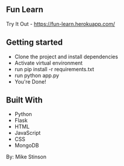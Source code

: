 ## Fun Learn

Try It Out - https://fun-learn.herokuapp.com/

## Getting started
- Clone the project and install dependencies
- Activate virtual environment
- run pip install -r requirements.txt
- run python app.py
- You're Done!

## Built With
* Python
* Flask
* HTML
* JavaScript
* CSS
* MongoDB


By: Mike Stinson
